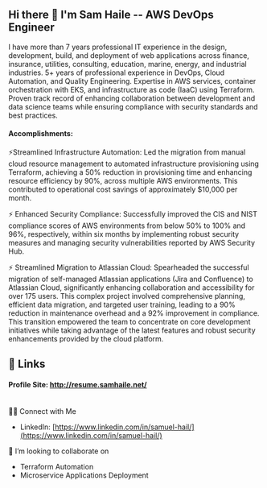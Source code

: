 ## Hi there 👋 I'm Sam Haile -- AWS DevOps Engineer
I have more than 7 years professional IT experience in the design, development, build, and deployment of web applications across finance, insurance, utilities, consulting, education, marine, energy, and industrial industries. 5+ years of professional experience in DevOps, Cloud Automation, and Quality Engineering. Expertise in AWS services, container orchestration with EKS, and infrastructure as code (IaaC) using Terraform. Proven track record of enhancing collaboration between development and data science teams while ensuring compliance with security standards and best practices.
<br>

#### Accomplishments:
⚡Streamlined Infrastructure Automation: Led the migration from manual cloud resource management to automated infrastructure provisioning using Terraform, achieving a 50% reduction in provisioning time and enhancing resource efficiency by 90%, across multiple AWS environments. This contributed to operational cost savings of approximately $10,000 per month.

⚡ Enhanced Security Compliance: Successfully improved the CIS and NIST compliance scores of AWS environments from below 50% to 100% and 96%, respectively, within six months by implementing robust security measures and managing security vulnerabilities reported by AWS Security Hub.

⚡ Streamlined Migration to Atlassian Cloud: Spearheaded the successful migration of self-managed Atlassian applications (Jira and Confluence) to Atlassian Cloud, significantly enhancing collaboration and accessibility for over 175 users. This complex project involved comprehensive planning, efficient data migration, and targeted user training, leading to a 90% reduction in maintenance overhead and a 92% improvement in compliance. This transition empowered the team to concentrate on core development initiatives while taking advantage of the latest features and robust security enhancements provided by the cloud platform.

## 🔗 Links


#### Profile Site: http://resume.samhaile.net/

<br>🤝🏻 Connect with Me
- LinkedIn: [https://www.linkedin.com/in/samuel-hail/](https://www.linkedin.com/in/samuel-hail/)

👯 I’m looking to collaborate on
- Terraform Automation
- Microservice Applications Deployment

<!--
**samishken/samishken** is a ✨ _special_ ✨ repository because its `README.md` (this file) appears on your GitHub profile.

Here are some ideas to get you started:

- 🔭 I’m currently working on ...
- 🌱 I’m currently learning ...
- 👯 I’m looking to collaborate on ...
- 🤔 I’m looking for help with ...
- 💬 Ask me about ...
- 📫 How to reach me: ...
- 😄 Pronouns: ...
- ⚡ Fun fact: ...
-->
